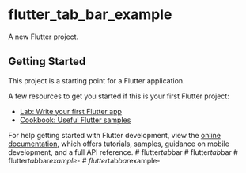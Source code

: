 # flutter_tab_bar_example

A new Flutter project.

## Getting Started

This project is a starting point for a Flutter application.

A few resources to get you started if this is your first Flutter project:

- [Lab: Write your first Flutter app](https://docs.flutter.dev/get-started/codelab)
- [Cookbook: Useful Flutter samples](https://docs.flutter.dev/cookbook)

For help getting started with Flutter development, view the
[online documentation](https://docs.flutter.dev/), which offers tutorials,
samples, guidance on mobile development, and a full API reference.
#   f l u t t e r _ t a b _ b a r  
 #   f l u t t e r _ t a b _ b a r  
 #   f l u t t e r _ t a b _ b a r _ e x a m p l e -  
 #   f l u t t e r _ t a b _ b a r _ e x a m p l e -  
 